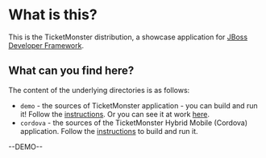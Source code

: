 # What is this?

This is the TicketMonster distribution, a showcase application for [JBoss Developer Framework](http://jboss.org/jdf).

## What can you find here?

The content of the underlying directories is as follows:

* `demo` - the sources of TicketMonster application - you can build and run it! Follow the [instructions](demo/README.md). Or you can see it at work [here](http://ticketmonster-jdf.rhcloud.com). 
* `cordova` - the sources of the TicketMonster Hybrid Mobile (Cordova) application. Follow the [instructions](cordova/README.md) to build and run it.

--DEMO--
